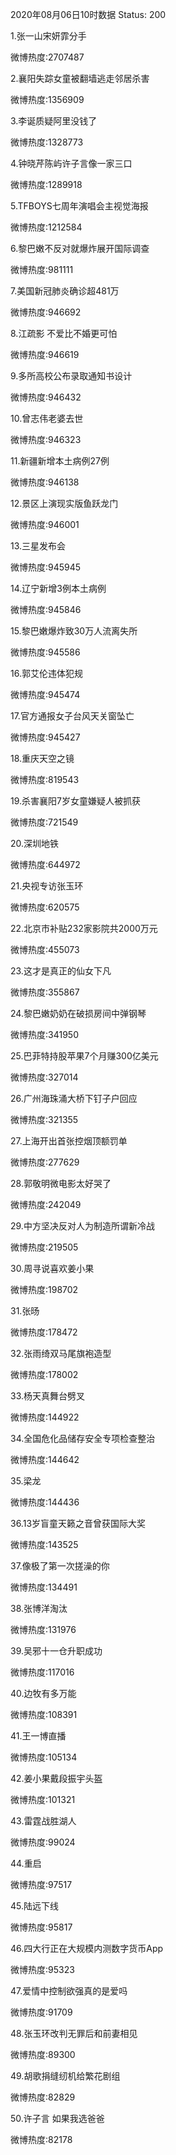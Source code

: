 2020年08月06日10时数据
Status: 200

1.张一山宋妍霏分手

微博热度:2707487

2.襄阳失踪女童被翻墙逃走邻居杀害

微博热度:1356909

3.李诞质疑阿里没钱了

微博热度:1328773

4.钟晓芹陈屿许子言像一家三口

微博热度:1289918

5.TFBOYS七周年演唱会主视觉海报

微博热度:1212584

6.黎巴嫩不反对就爆炸展开国际调查

微博热度:981111

7.美国新冠肺炎确诊超481万

微博热度:946692

8.江疏影 不爱比不婚更可怕

微博热度:946619

9.多所高校公布录取通知书设计

微博热度:946432

10.曾志伟老婆去世

微博热度:946323

11.新疆新增本土病例27例

微博热度:946138

12.景区上演现实版鱼跃龙门

微博热度:946001

13.三星发布会

微博热度:945945

14.辽宁新增3例本土病例

微博热度:945846

15.黎巴嫩爆炸致30万人流离失所

微博热度:945586

16.郭艾伦违体犯规

微博热度:945474

17.官方通报女子台风天关窗坠亡

微博热度:945427

18.重庆天空之镜

微博热度:819543

19.杀害襄阳7岁女童嫌疑人被抓获

微博热度:721549

20.深圳地铁

微博热度:644972

21.央视专访张玉环

微博热度:620575

22.北京市补贴232家影院共2000万元

微博热度:455073

23.这才是真正的仙女下凡

微博热度:355867

24.黎巴嫩奶奶在破损房间中弹钢琴

微博热度:341950

25.巴菲特持股苹果7个月赚300亿美元

微博热度:327014

26.广州海珠涌大桥下钉子户回应

微博热度:321355

27.上海开出首张控烟顶额罚单

微博热度:277629

28.郭敬明微电影太好哭了

微博热度:242049

29.中方坚决反对人为制造所谓新冷战

微博热度:219505

30.周寻说喜欢姜小果

微博热度:198702

31.张旸

微博热度:178472

32.张雨绮双马尾旗袍造型

微博热度:178002

33.杨天真舞台劈叉

微博热度:144922

34.全国危化品储存安全专项检查整治

微博热度:144642

35.梁龙

微博热度:144436

36.13岁盲童天籁之音曾获国际大奖

微博热度:143525

37.像极了第一次搓澡的你

微博热度:134491

38.张博洋淘汰

微博热度:131976

39.吴邪十一仓升职成功

微博热度:117016

40.边牧有多万能

微博热度:108391

41.王一博直播

微博热度:105134

42.姜小果戴段振宇头盔

微博热度:101321

43.雷霆战胜湖人

微博热度:99024

44.重启

微博热度:97517

45.陆远下线

微博热度:95817

46.四大行正在大规模内测数字货币App

微博热度:95323

47.爱情中控制欲强真的是爱吗

微博热度:91709

48.张玉环改判无罪后和前妻相见

微博热度:89300

49.胡歌捐缝纫机给繁花剧组

微博热度:82829

50.许子言 如果我选爸爸

微博热度:82178

